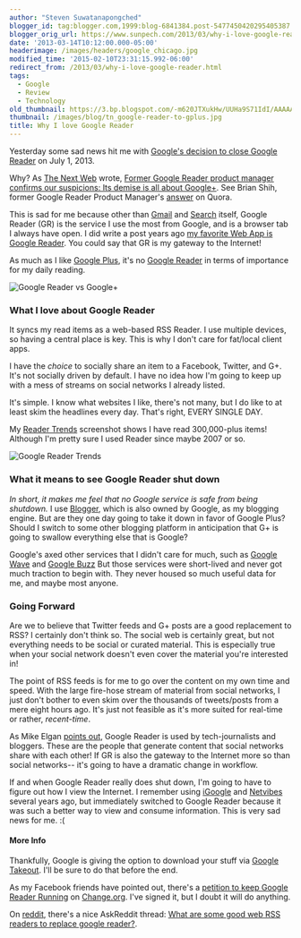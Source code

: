 ```yaml
---
author: "Steven Suwatanapongched"
blogger_id: tag:blogger.com,1999:blog-6841384.post-5477450420295405387
blogger_orig_url: https://www.sunpech.com/2013/03/why-i-love-google-reader.html
date: '2013-03-14T10:12:00.000-05:00'
headerimage: /images/headers/google_chicago.jpg
modified_time: '2015-02-10T23:31:15.992-06:00'
redirect_from: /2013/03/why-i-love-google-reader.html
tags:
  - Google
  - Review
  - Technology
old_thumbnail: https://3.bp.blogspot.com/-m620JTXukHw/UUHa9S71IdI/AAAAAAABZdg/GRdIKXEEb6I/s800/GR_v_GPlus.jpg
thumbnail: /images/blog/tn_google-reader-to-gplus.jpg
title: Why I love Google Reader
---
```


Yesterday some sad news hit me with [Google's decision to close Google Reader](https://googleblog.blogspot.com.au/2013/03/a-second-spring-of-cleaning.html) on July 1, 2013.

Why? As [The Next Web](https://thenextweb.com/) wrote, [Former Google Reader product manager confirms our suspicions: Its demise is all about Google+](https://thenextweb.com/google/2013/03/14/former-google-reader-product-manager-confirms-our-suspicions-its-demise-is-all-about-google/?utm_source=feedburner&amp;utm_medium=feed&amp;utm_campaign=Feed:+TheNextWeb+(The+Next+Web+All+Stories)). See Brian Shih, former Google Reader Product Manager's [answer](https://www.quora.com/Google-Reader-Shut-Down-March-2013/Why-is-Google-killing-Google-Reader) on Quora.

This is sad for me because other than [Gmail](https://mail.google.com/) and [Search](https://google.com/) itself, Google Reader (GR) is the service I use the most from Google, and is a browser tab I always have open. I did write a post years ago [my favorite Web App is Google Reader](/2009/02/my-favorite-web-app-google-reader). You could say that GR is my gateway to the Internet!

As much as I like [Google Plus](https://plus.google.com/), it's no [Google Reader](https://google.com/reader) in terms of importance for my daily reading.

![Google Reader vs Google+](/images/blog/GR_v_GPlus.jpg)

### What I love about Google Reader

It syncs my read items as a web-based RSS Reader. I use multiple devices, so having a central place is key. This is why I don't care for fat/local client apps.

I have the *choice* to socially share an item to a Facebook, Twitter, and G+. It's not socially driven by default. I have no idea how I'm going to keep up with a mess of streams on social networks I already listed.

It's simple. I know what websites I like, there's not many, but I do like to at least skim the headlines every day. That's right, EVERY SINGLE DAY.

My [Reader Trends](https://www.google.com/reader/view/#trends-page) screenshot shows I have read 300,000-plus items! Although I'm pretty sure I used Reader since maybe 2007 or so.

![Google Reader Trends](/images/blog/Screen-Shot-2013-03-14-at-3.02.22-AM.png)

### What it means to see Google Reader shut down

*In short, it makes me feel that no Google service is safe from being shutdown.* I use [Blogger](https://blogger.com/), which is also owned by Google, as my blogging engine. But are they one day going to take it down in favor of Google Plus? Should I switch to some other blogging platform in anticipation that G+ is going to swallow everything else that is Google?

Google's axed other services that I didn't care for much, such as [Google Wave](https://support.google.com/bin/answer.py?hl=en&amp;answer=1083134) and [Google Buzz](https://support.google.com/mail/answer/1698228?hl=en) But those services were short-lived and never got much traction to begin with. They never housed so much useful data for me, and maybe most anyone.

### Going Forward

Are we to believe that Twitter feeds and G+ posts are a good replacement to RSS? I certainly don't think so. The social web is certainly great, but not everything needs to be social or curated material. This is especially true when your social network doesn't even cover the material you're interested in!

The point of RSS feeds is for me to go over the content on my own time and speed. With the large fire-hose stream of material from social networks, I just don't bother to even skim over the thousands of tweets/posts from a mere eight hours ago. It's just not feasible as it's more suited for real-time or rather, *recent-time*.

As Mike Elgan [points out](https://plus.google.com/113117251731252114390/posts/DdntmaQVriv), Google Reader is used by tech-journalists and bloggers. These are the people that generate content that social networks share with each other! If GR is also the gateway to the Internet more so than social networks-- it's going to have a dramatic change in workflow.

If and when Google Reader really does shut down, I'm going to have to figure out how I view the Internet. I remember using [iGoogle](https://www.google.com/ig) and [Netvibes](https://www.netvibes.com/en) several years ago, but immediately switched to Google Reader because it was such a better way to view and consume information. This is very sad news for me. :(

#### More Info

Thankfully, Google is giving the option to download your stuff via [Google Takeout](https://www.google.com/takeout/#custom:reader). I'll be sure to do that before the end.

As my Facebook friends have pointed out, there's a [petition to keep Google Reader Running](https://www.change.org/petitions/google-keep-google-reader-running) on [Change.org](https://change.org). I've signed it, but I doubt it will do anything.

On [reddit](https://reddit.com), there's a nice AskReddit thread: [What are some good web RSS readers to replace google reader?](https://www.reddit.com/r/AskReddit/comments/1a8zgj/what_are_some_good_web_rss_readers_to_replace/).